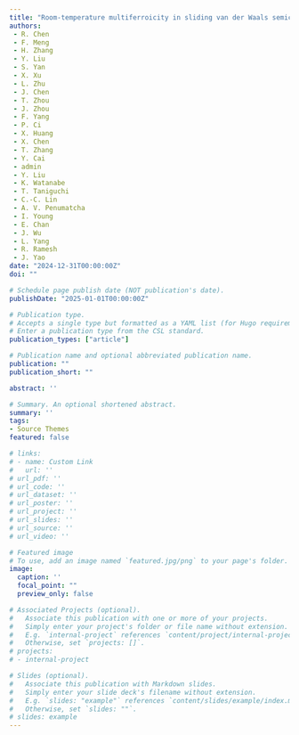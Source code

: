 ```yaml
---
title: "Room-temperature multiferroicity in sliding van der Waals semiconductors with sub-0.3V switching. Submitted"
authors:
 - R. Chen
 - F. Meng
 - H. Zhang   
 - Y. Liu
 - S. Yan
 - X. Xu
 - L. Zhu
 - J. Chen
 - T. Zhou
 - J. Zhou
 - F. Yang
 - P. Ci
 - X. Huang
 - X. Chen
 - T. Zhang
 - Y. Cai
 - admin
 - Y. Liu
 - K. Watanabe
 - T. Taniguchi
 - C.-C. Lin
 - A. V. Penumatcha
 - I. Young
 - E. Chan
 - J. Wu
 - L. Yang
 - R. Ramesh    
 - J. Yao
date: "2024-12-31T00:00:00Z"
doi: ""

# Schedule page publish date (NOT publication's date).
publishDate: "2025-01-01T00:00:00Z"

# Publication type.
# Accepts a single type but formatted as a YAML list (for Hugo requirements).
# Enter a publication type from the CSL standard.
publication_types: ["article"]

# Publication name and optional abbreviated publication name.
publication: ""
publication_short: ""

abstract: ''

# Summary. An optional shortened abstract.
summary: ''
tags:
- Source Themes
featured: false

# links:
# - name: Custom Link
#   url: ''
# url_pdf: ''
# url_code: ''
# url_dataset: ''
# url_poster: ''
# url_project: ''
# url_slides: ''
# url_source: ''
# url_video: ''

# Featured image
# To use, add an image named `featured.jpg/png` to your page's folder. 
image:
  caption: ''
  focal_point: ""
  preview_only: false

# Associated Projects (optional).
#   Associate this publication with one or more of your projects.
#   Simply enter your project's folder or file name without extension.
#   E.g. `internal-project` references `content/project/internal-project/index.md`.
#   Otherwise, set `projects: []`.
# projects:
# - internal-project

# Slides (optional).
#   Associate this publication with Markdown slides.
#   Simply enter your slide deck's filename without extension.
#   E.g. `slides: "example"` references `content/slides/example/index.md`.
#   Otherwise, set `slides: ""`.
# slides: example
---
```

